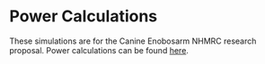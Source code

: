 # Power Calculations

These simulations are for the Canine Enobosarm NHMRC research proposal.
Power calculations can be found [here](./PowerCalculations.html).